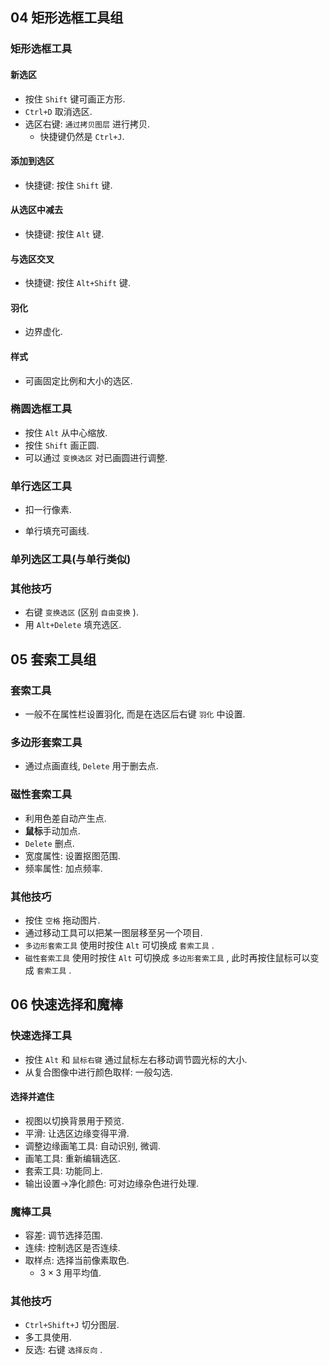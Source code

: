 ## 04 矩形选框工具组

### 矩形选框工具

#### 新选区

- 按住 ``Shift`` 键可画正方形.
- ``Ctrl+D`` 取消选区.
- 选区右键: ``通过拷贝图层`` 进行拷贝. 
  - 快捷键仍然是 ``Ctrl+J``. 

#### 添加到选区

- 快捷键: 按住 ``Shift`` 键. 

#### 从选区中减去

- 快捷键: 按住 ``Alt`` 键. 

#### 与选区交叉

- 快捷键: 按住 ``Alt+Shift`` 键. 

#### 羽化

- 边界虚化. 

#### 样式

- 可画固定比例和大小的选区. 


### 椭圆选框工具

- 按住 ``Alt`` 从中心缩放. 
- 按住 ``Shift`` 画正圆. 
- 可以通过 ``变换选区`` 对已画圆进行调整. 

### 单行选区工具

- 扣一行像素. 

- 单行填充可画线.

### 单列选区工具(与单行类似)

### 其他技巧

- 右键 ``变换选区`` (区别 ``自由变换`` ). 
- 用 ``Alt+Delete`` 填充选区. 




## 05 套索工具组

### 套索工具

- 一般不在属性栏设置羽化, 而是在选区后右键 ``羽化`` 中设置. 

### 多边形套索工具

- 通过点画直线, ``Delete`` 用于删去点. 

### 磁性套索工具

- 利用色差自动产生点. 
- **鼠标**手动加点. 
- ``Delete`` 删点. 
- 宽度属性: 设置抠图范围. 
- 频率属性: 加点频率. 

### 其他技巧

- 按住 ``空格`` 拖动图片. 
- 通过移动工具可以把某一图层移至另一个项目. 
- ``多边形套索工具`` 使用时按住 ``Alt`` 可切换成 ``套索工具`` . 
- ``磁性套索工具`` 使用时按住 ``Alt`` 可切换成 ``多边形套索工具`` , 此时再按住鼠标可以变成 ``套索工具`` . 



## 06 快速选择和魔棒

### 快速选择工具

- 按住 ``Alt`` 和 ``鼠标右键``  通过鼠标左右移动调节圆光标的大小. 
- 从复合图像中进行颜色取样: 一般勾选. 

#### 选择并遮住

- 视图以切换背景用于预览. 
- 平滑: 让选区边缘变得平滑.
- 调整边缘画笔工具: 自动识别, 微调. 
- 画笔工具: 重新编辑选区. 
- 套索工具: 功能同上. 
- 输出设置->净化颜色: 可对边缘杂色进行处理. 

### 魔棒工具

- 容差: 调节选择范围. 
- 连续: 控制选区是否连续. 
- 取样点: 选择当前像素取色. 
  - $3\times 3$ 用平均值. 

### 其他技巧

- ``Ctrl+Shift+J`` 切分图层. 
- 多工具使用. 
- 反选: 右键 ``选择反向`` .



